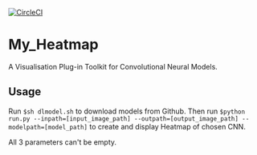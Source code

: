 [![CircleCI](https://circleci.com/gh/ssghost/My_Heatmap.svg?style=svg&circle-token=71244471c280eb0d186a5effdb919e62dde849b7)](https://app.circleci.com/pipelines/github/ssghost/My_Heatmap)
# My_Heatmap
A Visualisation Plug-in Toolkit for Convolutional Neural Models. 
## Usage
Run `$sh dlmodel.sh` to download models from Github. Then run `$python run.py --inpath=[input_image_path] --outpath=[output_image_path] --modelpath=[model_path]` to create and display Heatmap of chosen CNN. 

All 3 parameters can't be empty.
